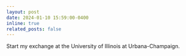 ```yaml
---
layout: post
date: 2024-01-10 15:59:00-0400
inline: true
related_posts: false
---
```


Start my exchange at the University of Illinois at Urbana-Champaign.
